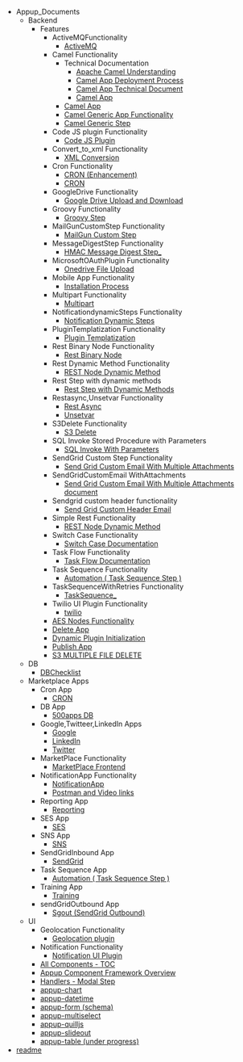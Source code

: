- Appup_Documents
	- Backend
		- Features
			- ActiveMQFunctionality
				- [ActiveMQ](./Appup_Documents/Backend/Features/ActiveMQFunctionality/ActiveMQ.md)
			- Camel Functionality
				- Technical Documentation
					- [Apache Camel Understanding](./Appup_Documents/Backend/Features/Camel%20Functionality/Technical%20Documentation/Apache%20Camel%20Understanding.md)
					- [Camel App Deployment Process](./Appup_Documents/Backend/Features/Camel%20Functionality/Technical%20Documentation/Camel%20App%20Deployment%20Process.md)
					- [Camel App Technical Document](./Appup_Documents/Backend/Features/Camel%20Functionality/Technical%20Documentation/Camel%20App%20Technical%20Document.md)
					- [Camel App](./Appup_Documents/Backend/Features/Camel%20Functionality/Technical%20Documentation/Camel%20App.md)
				- [Camel App](./Appup_Documents/Backend/Features/Camel%20Functionality/Camel%20App.md)
				- [Camel Generic App Functionality](./Appup_Documents/Backend/Features/Camel%20Functionality/Camel%20Generic%20App%20Functionality.md)
				- [Camel Generic Step](./Appup_Documents/Backend/Features/Camel%20Functionality/Camel%20Generic%20Step.md)
			- Code JS plugin Functionality
				- [Code JS Plugin](./Appup_Documents/Backend/Features/Code%20JS%20plugin%20Functionality/Code%20JS%20Plugin.md)
			- Convert_to_xml Functionality
				- [XML Conversion](./Appup_Documents/Backend/Features/Convert_to_xml%20Functionality/XML%20Conversion.md)
			- Cron Functionality
				- [CRON (Enhancement)](./Appup_Documents/Backend/Features/Cron%20Functionality/CRON%20%28Enhancement%29.md)
				- [CRON](./Appup_Documents/Backend/Features/Cron%20Functionality/CRON.md)
			- GoogleDrive Functionality
				- [Google Drive Upload and Download](./Appup_Documents/Backend/Features/GoogleDrive%20Functionality/Google%20Drive%20Upload%20and%20Download.md)
			- Groovy Functionality
				- [Groovy Step](./Appup_Documents/Backend/Features/Groovy%20Functionality/Groovy%20Step.md)
			- MailGunCustomStep Functionality
				- [MailGun Custom Step](./Appup_Documents/Backend/Features/MailGunCustomStep%20Functionality/MailGun%20Custom%20Step.md)
			- MessageDigestStep Functionality
				- [HMAC Message Digest Step_](./Appup_Documents/Backend/Features/MessageDigestStep%20Functionality/HMAC%20Message%20Digest%20Step_.md)
			- MicrosoftOAuthPlugin Functionality
				- [Onedrive File Upload](./Appup_Documents/Backend/Features/MicrosoftOAuthPlugin%20Functionality/Onedrive%20File%20Upload.md)
			- Mobile App Functionality
				- [Installation Process](./Appup_Documents/Backend/Features/Mobile%20App%20Functionality/Installation%20Process.md)
			- Multipart Functionality
				- [Multipart](./Appup_Documents/Backend/Features/Multipart%20Functionality/Multipart.md)
			- NotificationdynamicSteps Functionality
				- [Notification Dynamic Steps](./Appup_Documents/Backend/Features/NotificationdynamicSteps%20Functionality/Notification%20Dynamic%20Steps.md)
			- PluginTemplatization Functionality
				- [Plugin Templatization](./Appup_Documents/Backend/Features/PluginTemplatization%20Functionality/Plugin%20Templatization.md)
			- Rest Binary Node Functionality
				- [Rest Binary Node](./Appup_Documents/Backend/Features/Rest%20Binary%20Node%20Functionality/Rest%20Binary%20Node.md)
			- Rest Dynamic Method Functionality
				- [REST Node Dynamic Method](./Appup_Documents/Backend/Features/Rest%20Dynamic%20Method%20Functionality/REST%20Node%20Dynamic%20Method.md)
			- Rest Step with dynamic methods
				- [Rest Step with Dynamic Methods](./Appup_Documents/Backend/Features/Rest%20Step%20with%20dynamic%20methods/Rest%20Step%20with%20Dynamic%20Methods.md)
			- Restasync,Unsetvar Functionality
				- [Rest Async](./Appup_Documents/Backend/Features/Restasync%2CUnsetvar%20Functionality/Rest%20Async.md)
				- [Unsetvar](./Appup_Documents/Backend/Features/Restasync%2CUnsetvar%20Functionality/Unsetvar.md)
			- S3Delete Functionality
				- [S3 Delete](./Appup_Documents/Backend/Features/S3Delete%20Functionality/S3%20Delete.md)
			- SQL Invoke Stored Procedure with Parameters
				- [SQL Invoke With Parameters](./Appup_Documents/Backend/Features/SQL%20Invoke%20Stored%20Procedure%20with%20Parameters/SQL%20Invoke%20With%20Parameters.md)
			- SendGrid Custom Step Functionality
				- [Send Grid Custom Email With Multiple Attachments](./Appup_Documents/Backend/Features/SendGrid%20Custom%20Step%20Functionality/Send%20Grid%20Custom%20Email%20With%20Multiple%20Attachments.md)
			- SendGridCustomEmail WithAttachments
				- [Send Grid Custom Email With Multiple Attachments document](./Appup_Documents/Backend/Features/SendGridCustomEmail%20WithAttachments/Send%20Grid%20Custom%20Email%20With%20Multiple%20Attachments%20document.md)
			- Sendgrid custom header functionality
				- [Send Grid Custom Header Email](./Appup_Documents/Backend/Features/Sendgrid%20custom%20header%20functionality/Send%20Grid%20Custom%20Header%20Email.md)
			- Simple Rest Functionality
				- [REST Node Dynamic Method](./Appup_Documents/Backend/Features/Simple%20Rest%20Functionality/REST%20Node%20Dynamic%20Method.md)
			- Switch Case Functionality
				- [Switch Case Documentation](./Appup_Documents/Backend/Features/Switch%20Case%20Functionality/Switch%20Case%20Documentation.md)
			- Task Flow Functionality
				- [Task Flow Documentation](./Appup_Documents/Backend/Features/Task%20Flow%20Functionality/Task%20Flow%20Documentation.md)
			- Task Sequence Functionality
				- [Automation ( Task Sequence Step )](./Appup_Documents/Backend/Features/Task%20Sequence%20Functionality/Automation%20%28%20Task%20Sequence%20Step%20%29.md)
			- TaskSequenceWithRetries Functionality
				- [TaskSequence_](./Appup_Documents/Backend/Features/TaskSequenceWithRetries%20Functionality/TaskSequence_.md)
			- Twilio UI Plugin Functionality
				- [twilio](./Appup_Documents/Backend/Features/Twilio%20UI%20Plugin%20Functionality/twilio.md)
			- [AES Nodes Functionality](./Appup_Documents/Backend/Features/AES%20Nodes%20Functionality.md)
			- [Delete App](./Appup_Documents/Backend/Features/Delete%20App.md)
			- [Dynamic Plugin Initialization](./Appup_Documents/Backend/Features/Dynamic%20Plugin%20Initialization.md)
			- [Publish App](./Appup_Documents/Backend/Features/Publish%20App.md)
			- [S3 MULTIPLE FILE DELETE](./Appup_Documents/Backend/Features/S3%20MULTIPLE%20FILE%20DELETE.md)
	- DB
		- [DBChecklist](./Appup_Documents/DB/DBChecklist.md)
	- Marketplace Apps
		- Cron App
			- [CRON](./Appup_Documents/Marketplace%20Apps/Cron%20App/CRON.md)
		- DB App
			- [500apps DB](./Appup_Documents/Marketplace%20Apps/DB%20App/500apps%20DB.md)
		- Google,Twitteer,LinkedIn Apps
			- [Google](./Appup_Documents/Marketplace%20Apps/Google%2CTwitteer%2CLinkedIn%20Apps/Google.md)
			- [LinkedIn](./Appup_Documents/Marketplace%20Apps/Google%2CTwitteer%2CLinkedIn%20Apps/LinkedIn.md)
			- [Twitter](./Appup_Documents/Marketplace%20Apps/Google%2CTwitteer%2CLinkedIn%20Apps/Twitter.md)
		- MarketPlace Functionality
			- [MarketPlace Frontend](./Appup_Documents/Marketplace%20Apps/MarketPlace%20Functionality/MarketPlace%20Frontend.md)
		- NotificationApp Functionality
			- [NotificationApp](./Appup_Documents/Marketplace%20Apps/NotificationApp%20Functionality/NotificationApp.md)
			- [Postman and Video links](./Appup_Documents/Marketplace%20Apps/NotificationApp%20Functionality/Postman%20and%20Video%20links.md)
		- Reporting App
			- [Reporting](./Appup_Documents/Marketplace%20Apps/Reporting%20App/Reporting.md)
		- SES App
			- [SES](./Appup_Documents/Marketplace%20Apps/SES%20App/SES.md)
		- SNS App
			- [SNS](./Appup_Documents/Marketplace%20Apps/SNS%20App/SNS.md)
		- SendGridInbound App
			- [SendGrid](./Appup_Documents/Marketplace%20Apps/SendGridInbound%20App/SendGrid.md)
		- Task Sequence App
			- [Automation ( Task Sequence Step )](./Appup_Documents/Marketplace%20Apps/Task%20Sequence%20App/Automation%20%28%20Task%20Sequence%20Step%20%29.md)
		- Training App
			- [Training](./Appup_Documents/Marketplace%20Apps/Training%20App/Training.md)
		- sendGridOutbound App
			- [Sgout (SendGrid Outbound)](./Appup_Documents/Marketplace%20Apps/sendGridOutbound%20App/Sgout%20%28SendGrid%20Outbound%29.md)
	- UI
		- Geolocation Functionality
			- [Geolocation plugin](./Appup_Documents/UI/Geolocation%20Functionality/Geolocation%20plugin.md)
		- Notification Functionality
			- [Notification UI Plugin](./Appup_Documents/UI/Notification%20Functionality/Notification%20UI%20Plugin.md)
		- [All Components - TOC](./Appup_Documents/UI/All%20Components%20-%20TOC.md)
		- [Appup Component Framework Overview](./Appup_Documents/UI/Appup%20Component%20Framework%20Overview.md)
		- [Handlers - Modal Step](./Appup_Documents/UI/Handlers%20-%20Modal%20Step.md)
		- [appup-chart](./Appup_Documents/UI/appup-chart.md)
		- [appup-datetime](./Appup_Documents/UI/appup-datetime.md)
		- [appup-form (schema)](./Appup_Documents/UI/appup-form%20%28schema%29.md)
		- [appup-multiselect](./Appup_Documents/UI/appup-multiselect.md)
		- [appup-quilljs](./Appup_Documents/UI/appup-quilljs.md)
		- [appup-slideout](./Appup_Documents/UI/appup-slideout.md)
		- [appup-table (under progress)](./Appup_Documents/UI/appup-table%20%28under%20progress%29.md)
- [readme](./readme.md)
